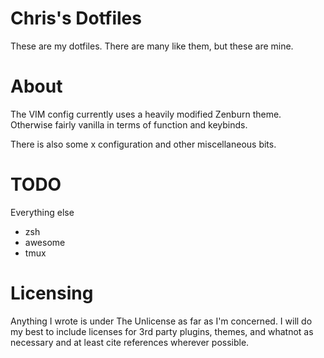 # Chris's Dotfiles
These are my dotfiles. There are many like them, but these are mine.

# About
The VIM config currently uses a heavily modified Zenburn theme. Otherwise fairly vanilla in terms of function and keybinds.

There is also some x configuration and other miscellaneous bits.

# TODO
Everything else
* zsh
* awesome
* tmux

# Licensing
Anything I wrote is under The Unlicense as far as I'm concerned. I will do my best to include licenses for 3rd party plugins, themes, and whatnot as necessary and at least cite references wherever possible.

